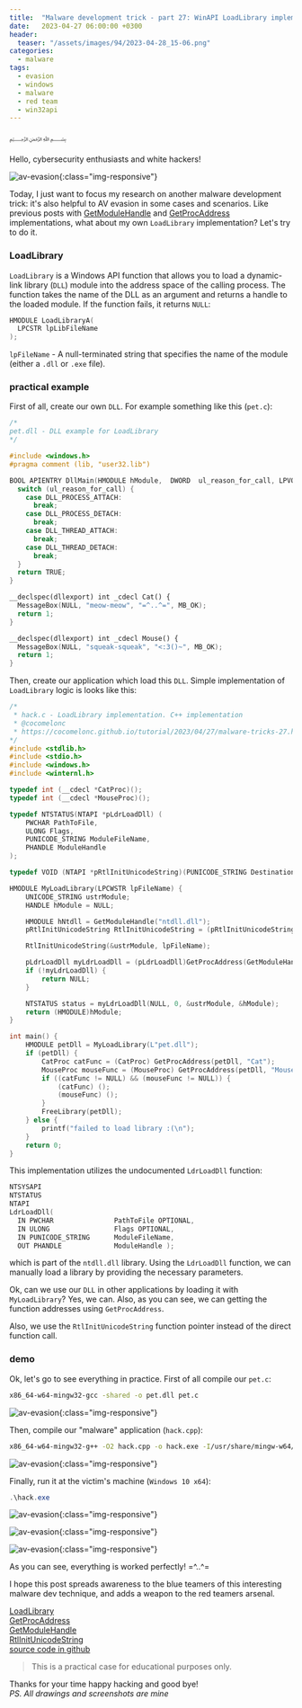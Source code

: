 ```yaml
---
title:  "Malware development trick - part 27: WinAPI LoadLibrary implementation. Simple C++ example."
date:   2023-04-27 06:00:00 +0300
header:
  teaser: "/assets/images/94/2023-04-28_15-06.png"
categories:
  - malware
tags:
  - evasion
  - windows
  - malware
  - red team
  - win32api
---
```


﷽

Hello, cybersecurity enthusiasts and white hackers!        

![av-evasion](/assets/images/94/2023-04-28_15-06.png){:class="img-responsive"}      

Today, I just want to focus my research on another malware development trick: it's also helpful to AV evasion in some cases and scenarios. Like previous posts with [GetModuleHandle](/malware/2023/04/08/malware-av-evasion-15.html) and [GetProcAddress](/malware/2023/04/16/malware-av-evasion-16.html) implementations, what about my own `LoadLibrary` implementation? Let's try to do it.    

### LoadLibrary

`LoadLibrary` is a Windows API function that allows you to load a dynamic-link library (`DLL`) module into the address space of the calling process. The function takes the name of the DLL as an argument and returns a handle to the loaded module. If the function fails, it returns `NULL`:    

```cpp
HMODULE LoadLibraryA(
  LPCSTR lpLibFileName
);
```

`lpFileName` - A null-terminated string that specifies the name of the module (either a `.dll` or `.exe` file).     

### practical example

First of all, create our own `DLL`. For example something like this (`pet.c`):     

```cpp
/*
pet.dll - DLL example for LoadLibrary
*/

#include <windows.h>
#pragma comment (lib, "user32.lib")

BOOL APIENTRY DllMain(HMODULE hModule,  DWORD  ul_reason_for_call, LPVOID lpReserved) {
  switch (ul_reason_for_call) {
    case DLL_PROCESS_ATTACH:
      break;
    case DLL_PROCESS_DETACH:
      break;
    case DLL_THREAD_ATTACH:
      break;
    case DLL_THREAD_DETACH:
      break;
  }
  return TRUE;
}

__declspec(dllexport) int _cdecl Cat() {
  MessageBox(NULL, "meow-meow", "=^..^=", MB_OK);
  return 1;
}

__declspec(dllexport) int _cdecl Mouse() {
  MessageBox(NULL, "squeak-squeak", "<:3()~", MB_OK);
  return 1;
}
```

Then, create our application which load this `DLL`. Simple implementation of `LoadLibrary` logic is looks like this:   

```cpp
/*
 * hack.c - LoadLibrary implementation. C++ implementation
 * @cocomelonc
 * https://cocomelonc.github.io/tutorial/2023/04/27/malware-tricks-27.html
*/
#include <stdlib.h>
#include <stdio.h>
#include <windows.h>
#include <winternl.h>

typedef int (__cdecl *CatProc)();
typedef int (__cdecl *MouseProc)();

typedef NTSTATUS(NTAPI *pLdrLoadDll) (
    PWCHAR PathToFile,
    ULONG Flags,
    PUNICODE_STRING ModuleFileName,
    PHANDLE ModuleHandle
);

typedef VOID (NTAPI *pRtlInitUnicodeString)(PUNICODE_STRING DestinationString, PCWSTR SourceString);

HMODULE MyLoadLibrary(LPCWSTR lpFileName) {
    UNICODE_STRING ustrModule;
    HANDLE hModule = NULL;

    HMODULE hNtdll = GetModuleHandle("ntdll.dll");
    pRtlInitUnicodeString RtlInitUnicodeString = (pRtlInitUnicodeString)GetProcAddress(hNtdll, "RtlInitUnicodeString");

    RtlInitUnicodeString(&ustrModule, lpFileName);

    pLdrLoadDll myLdrLoadDll = (pLdrLoadDll)GetProcAddress(GetModuleHandle("ntdll.dll"), "LdrLoadDll");
    if (!myLdrLoadDll) {
        return NULL;
    }

    NTSTATUS status = myLdrLoadDll(NULL, 0, &ustrModule, &hModule);
    return (HMODULE)hModule;
}

int main() {
    HMODULE petDll = MyLoadLibrary(L"pet.dll");
    if (petDll) {
        CatProc catFunc = (CatProc) GetProcAddress(petDll, "Cat");
        MouseProc mouseFunc = (MouseProc) GetProcAddress(petDll, "Mouse");
        if ((catFunc != NULL) && (mouseFunc != NULL)) {
            (catFunc) ();
            (mouseFunc) ();
        }
        FreeLibrary(petDll);
    } else {
        printf("failed to load library :(\n");
    }
    return 0;
}
```

This implementation utilizes the undocumented `LdrLoadDll` function:    

```cpp
NTSYSAPI 
NTSTATUS
NTAPI
LdrLoadDll(
  IN PWCHAR               PathToFile OPTIONAL,
  IN ULONG                Flags OPTIONAL,
  IN PUNICODE_STRING      ModuleFileName,
  OUT PHANDLE             ModuleHandle );
```

which is part of the `ntdll.dll` library. Using the `LdrLoadDll` function, we can manually load a library by providing the necessary parameters.    

Ok, can we use our `DLL` in other applications by loading it with `MyLoadLibrary`? Yes, we can. Also, as you can see, we can getting the function addresses using `GetProcAddress`.     

Also, we use the `RtlInitUnicodeString` function pointer instead of the direct function call.        

### demo

Ok, let's go to see everything in practice. First of all compile our `pet.c`:    

```bash
x86_64-w64-mingw32-gcc -shared -o pet.dll pet.c
```

![av-evasion](/assets/images/94/2023-04-28_15-03.png){:class="img-responsive"}      

Then, compile our "malware" application (`hack.cpp`):     

```bash
x86_64-w64-mingw32-g++ -O2 hack.cpp -o hack.exe -I/usr/share/mingw-w64/include/ -s -ffunction-sections -fdata-sections -Wno-write-strings -fno-exceptions -fmerge-all-constants -static-libstdc++ -static-libgcc -fpermissive
```

![av-evasion](/assets/images/94/2023-04-28_15-05.png){:class="img-responsive"}      

Finally, run it at the victim's machine (`Windows 10 x64`):     

```powershell
.\hack.exe
```

![av-evasion](/assets/images/94/2023-04-28_15-07.png){:class="img-responsive"}      

![av-evasion](/assets/images/94/2023-04-28_15-08.png){:class="img-responsive"}      

![av-evasion](/assets/images/94/2023-04-28_16-35.png){:class="img-responsive"}        

As you can see, everything is worked perfectly! =^..^=

I hope this post spreads awareness to the blue teamers of this interesting malware dev technique, and adds a weapon to the red teamers arsenal.      

[LoadLibrary](https://learn.microsoft.com/en-us/windows/win32/api/libloaderapi/nf-libloaderapi-loadlibrarya)     
[GetProcAddress](https://learn.microsoft.com/en-us/windows/win32/api/libloaderapi/nf-libloaderapi-getprocaddress)    
[GetModuleHandle](https://docs.microsoft.com/en-us/windows/win32/api/libloaderapi/nf-libloaderapi-getmodulehandlea)     
[RtlInitUnicodeString](https://learn.microsoft.com/en-us/windows-hardware/drivers/ddi/wdm/nf-wdm-rtlinitunicodestring)    
[source code in github](https://github.com/cocomelonc/meow/tree/master/2023-04-27-malware-tricks-27)     

> This is a practical case for educational purposes only.

Thanks for your time happy hacking and good bye!         
*PS. All drawings and screenshots are mine*       
